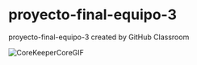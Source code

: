 # proyecto-final-equipo-3
proyecto-final-equipo-3 created by GitHub Classroom

![CoreKeeperCoreGIF](https://github.com/SE-ITESO/proyecto-final-equipo-3/assets/126124506/31c57d60-3cd7-46f4-9895-0fe06c4fa2cb)
